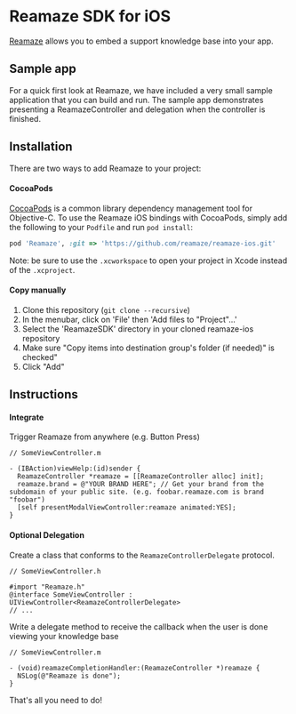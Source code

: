 Reamaze SDK for iOS
===================

[Reamaze](https://www.reamaze.com/) allows you to embed a support knowledge base into your app.



Sample app
----------

For a quick first look at Reamaze, we have included a very small sample application that you can build and run. The sample app demonstrates presenting a ReamazeController and delegation when the controller is finished.


Installation
------------

There are two ways to add Reamaze to your project:

#### CocoaPods

[CocoaPods](http://cocoapods.org/) is a common library dependency management tool for Objective-C.  To use the Reamaze iOS bindings with CocoaPods, simply add the following to your `Podfile` and run `pod install`:

```ruby
pod 'Reamaze', :git => 'https://github.com/reamaze/reamaze-ios.git'
```

Note: be sure to use the `.xcworkspace` to open your project in Xcode instead of the `.xcproject`.


#### Copy manually

1. Clone this repository (`git clone --recursive`)
1. In the menubar, click on 'File' then 'Add files to "Project"...'
1. Select the 'ReamazeSDK' directory in your cloned reamaze-ios repository
1. Make sure "Copy items into destination group's folder (if needed)" is checked"
1. Click "Add"


Instructions
------------

#### Integrate


Trigger Reamaze from anywhere (e.g. Button Press)

```obj-c
// SomeViewController.m

- (IBAction)viewHelp:(id)sender {
  ReamazeController *reamaze = [[ReamazeController alloc] init];
  reamaze.brand = @"YOUR BRAND HERE"; // Get your brand from the subdomain of your public site. (e.g. foobar.reamaze.com is brand "foobar")
  [self presentModalViewController:reamaze animated:YES];
}
```

#### Optional Delegation

Create a class that conforms to the `ReamazeControllerDelegate` protocol.

```obj-c
// SomeViewController.h

#import "Reamaze.h"
@interface SomeViewController : UIViewController<ReamazeControllerDelegate>
// ...
```

Write a delegate method to receive the callback when the user is done viewing your knowledge base
```obj-c
// SomeViewController.m

- (void)reamazeCompletionHandler:(ReamazeController *)reamaze {
  NSLog(@"Reamaze is done");
}
```

That's all you need to do!
